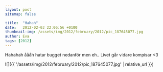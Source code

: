 ```yaml
---
layout: post
sitemap: false

title:  "Hahah"
date:   2012-02-03 22:06:56 +0100
thumbnail-img: /assets/img/2012/february/2012/pic_187645077.jpg
author: Eva
tags: [2012]
---
```


Hahahah åååh hatar bugget nedanför men eh.. Livet går vidare kompisar <3

![]({{ '/assets/img/2012/february/2012/pic_187645077.jpg'  | relative_url }})

